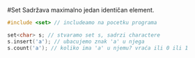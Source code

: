 #Set
Sadržava maximalno jedan identičan element.

```cpp
#include <set> // includeamo na pocetku programa

set<char> s; // stvaramo set s, sadrzi charactere
s.insert('a'); // ubacujemo znak 'a' u njega
s.count('a'); // koliko ima 'a' u njemu? vraća ili 0 ili 1
```